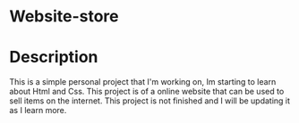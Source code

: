 # Website-store

Description
=====================================
This is a simple personal project that I'm working on, Im starting to learn about Html and Css. This project is of a online website that can be used to sell items on the internet. This project is not finished and I will be updating it as I learn more. 

